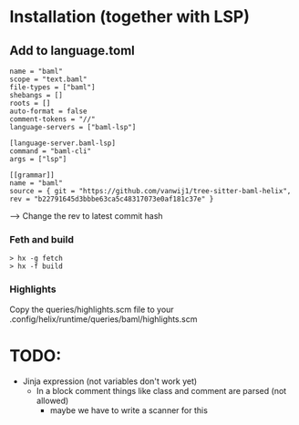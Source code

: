 # Installation (together with LSP)

## Add to language.toml 

```[[toml]]
name = "baml"
scope = "text.baml"
file-types = ["baml"]
shebangs = []
roots = []
auto-format = false
comment-tokens = "//"
language-servers = ["baml-lsp"]

[language-server.baml-lsp]
command = "baml-cli"
args = ["lsp"]

[[grammar]]
name = "baml"
source = { git = "https://github.com/vanwij1/tree-sitter-baml-helix", rev = "b22791645d3bbbe63ca5c48317073e0af181c37e" }
```
--> Change the rev to latest commit hash

### Feth and build
```
> hx -g fetch
> hx -f build
```

### Highlights

Copy the queries/highlights.scm file to your .config/helix/runtime/queries/baml/highlights.scm


# TODO:

- Jinja expression (not variables don't work yet)
  - In a block comment things like class and comment are parsed (not allowed)
    - maybe we have to write a scanner for this